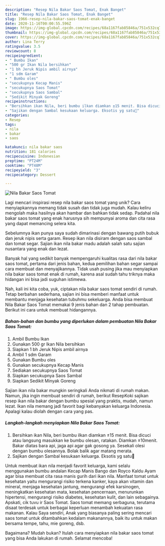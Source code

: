 ```yaml
---
description: "Resep Nila Bakar Saos Tomat, Enak Banget"
title: "Resep Nila Bakar Saos Tomat, Enak Banget"
slug: 1966-resep-nila-bakar-saos-tomat-enak-banget
date: 2020-11-16T00:00:55.596Z
image: https://img-global.cpcdn.com/recipes/68a1167fab85846a/751x532cq70/nila-bakar-saos-tomat-foto-resep-utama.jpg
thumbnail: https://img-global.cpcdn.com/recipes/68a1167fab85846a/751x532cq70/nila-bakar-saos-tomat-foto-resep-utama.jpg
cover: https://img-global.cpcdn.com/recipes/68a1167fab85846a/751x532cq70/nila-bakar-saos-tomat-foto-resep-utama.jpg
author: Lina Terry
ratingvalue: 3.5
reviewcount: 8
recipeingredient:
- " Bumbu Ikan"
- "500 gr Ikan Nila bersihkan"
- "1 bh Jeruk Nipis ambil airnya"
- "1 sdm Garam"
- " Bumbu oles"
- "secukupnya Kecap Manis"
- "secukupnya Saos Tomat"
- "secukupnya Saos Sambal"
- "Sedikit Minyak Goreng"
recipeinstructions:
- "Bersihkan ikan Nila, beri bumbu ilkan diamkan ±15 menit. Bisa dicuci atau langsung masukkan ke bumbu olesan, ratakan. Diamkan ±10menit. Bakar diatas bara api, jaga api agar gak gosong ya. Sesekali olesi dengan bumbu olesannya. Bolak balik agar matang merata."
- "Sajikan dengan Sambal kesukaan keluarga. Eksotis yg satu🤭"
categories:
- Resep
tags:
- nila
- bakar
- saos

katakunci: nila bakar saos 
nutrition: 181 calories
recipecuisine: Indonesian
preptime: "PT24M"
cooktime: "PT48M"
recipeyield: "3"
recipecategory: Dessert

---
```



![Nila Bakar Saos Tomat](https://img-global.cpcdn.com/recipes/68a1167fab85846a/751x532cq70/nila-bakar-saos-tomat-foto-resep-utama.jpg)

Lagi mencari inspirasi resep nila bakar saos tomat yang unik? Cara menyiapkannya memang tidak susah dan tidak juga mudah. Kalau keliru mengolah maka hasilnya akan hambar dan bahkan tidak sedap. Padahal nila bakar saos tomat yang enak harusnya sih mempunyai aroma dan cita rasa yang dapat memancing selera kita.

Sebelumnya ikan punya saya sudah dimarinasi dengan bawang putih bubuk dan jeruk nipis serta garam. Resep ikan nila disiram dengan saos sambal dan tomat segar. Sajian ikan nila bakar madu adalah salah satu sajian nusantara yang enak dan lezat.

Banyak hal yang sedikit banyak mempengaruhi kualitas rasa dari nila bakar saos tomat, pertama dari jenis bahan, kedua pemilihan bahan segar sampai cara membuat dan menyajikannya. Tidak usah pusing jika mau menyiapkan nila bakar saos tomat enak di rumah, karena asal sudah tahu triknya maka hidangan ini bisa jadi suguhan istimewa.


Nah, kali ini kita coba, yuk, ciptakan nila bakar saos tomat sendiri di rumah. Tetap berbahan sederhana, sajian ini bisa memberi manfaat untuk membantu menjaga kesehatan tubuhmu sekeluarga. Anda bisa membuat Nila Bakar Saos Tomat memakai 9 jenis bahan dan 2 tahap pembuatan. Berikut ini cara untuk membuat hidangannya.

<!--inarticleads1-->

##### Bahan-bahan dan bumbu yang diperlukan dalam pembuatan Nila Bakar Saos Tomat:

1. Ambil  Bumbu Ikan
1. Gunakan 500 gr Ikan Nila bersihkan
1. Siapkan 1 bh Jeruk Nipis ambil airnya
1. Ambil 1 sdm Garam
1. Gunakan  Bumbu oles
1. Gunakan secukupnya Kecap Manis
1. Sediakan secukupnya Saos Tomat
1. Siapkan secukupnya Saos Sambal
1. Siapkan Sedikit Minyak Goreng


Sajian ikan nila bakar mungkin seringkali Anda nikmati di rumah makan. Namun, jika ingin membuat sendiri di rumah, berikut ResepKoki sajikan resep ikan nila bakar dengan bumbu spesial yang praktis, mudah, namun lezat. Ikan nila memang jadi favorit bagi kebanyakan keluarga Indonesia. Apalagi kalau diolah dengan cara yang pas. 

<!--inarticleads2-->

##### Langkah-langkah menyiapkan Nila Bakar Saos Tomat:

1. Bersihkan ikan Nila, beri bumbu ilkan diamkan ±15 menit. Bisa dicuci atau langsung masukkan ke bumbu olesan, ratakan. Diamkan ±10menit. Bakar diatas bara api, jaga api agar gak gosong ya. Sesekali olesi dengan bumbu olesannya. Bolak balik agar matang merata.
1. Sajikan dengan Sambal kesukaan keluarga. Eksotis yg satu🤭


Untuk membuat ikan nila menjadi favorit keluarga, kami selalu menggunakan bumbu andalan Kecap Manis Bango dan Royco Kaldu Ayam agar bisa membuat cita rasa manis gurih dari ikan nila. Manfaat tomat untuk kesehatan yaitu mengurangi risiko terkena kanker, kaya akan vitamin dan mineral, menjaga kesehatan jantung, mengurangi efek karsinogen, meningkatkan kesehatan mata, kesehatan pencernaan, menurunkan hipertensi, mengurangi risiko diabetes, kesehatan kulit, dan lain sebagainya. Apskati, cik tuvu ir Saos Tomat. Saos tomat memang serbaguna, terutama disaat terdesak untuk berbagai keperluan menambah kekuatan rasa makanan. Kalau Saya sendiri, Anak yang biasanya paling sering mencari saos tomat untuk ditambahkan kedalam makanannya, baik itu untuk makan bersama tempe, tahu, mie goreng, dsb. 

Bagaimana? Mudah bukan? Itulah cara menyiapkan nila bakar saos tomat yang bisa Anda lakukan di rumah. Selamat mencoba!
